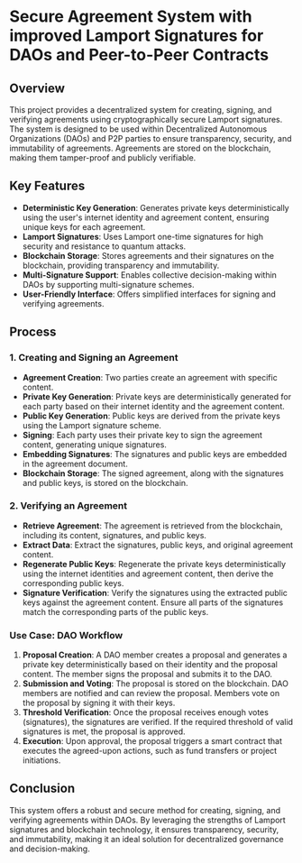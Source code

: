 
# Secure Agreement System with improved  Lamport Signatures for DAOs and Peer-to-Peer Contracts

## Overview

This project provides a decentralized system for creating, signing, and verifying agreements using cryptographically secure Lamport signatures. The system is designed to be used within Decentralized Autonomous Organizations (DAOs) and P2P parties to ensure transparency, security, and immutability of agreements. Agreements are stored on the blockchain, making them tamper-proof and publicly verifiable.

## Key Features

- **Deterministic Key Generation**: Generates private keys deterministically using the user's internet identity and agreement content, ensuring unique keys for each agreement.
- **Lamport Signatures**: Uses Lamport one-time signatures for high security and resistance to quantum attacks.
- **Blockchain Storage**: Stores agreements and their signatures on the blockchain, providing transparency and immutability.
- **Multi-Signature Support**: Enables collective decision-making within DAOs by supporting multi-signature schemes.
- **User-Friendly Interface**: Offers simplified interfaces for signing and verifying agreements.

## Process

### 1. Creating and Signing an Agreement

- **Agreement Creation**: Two parties create an agreement with specific content.
- **Private Key Generation**: Private keys are deterministically generated for each party based on their internet identity and the agreement content.
- **Public Key Generation**: Public keys are derived from the private keys using the Lamport signature scheme.
- **Signing**: Each party uses their private key to sign the agreement content, generating unique signatures.
- **Embedding Signatures**: The signatures and public keys are embedded in the agreement document.
- **Blockchain Storage**: The signed agreement, along with the signatures and public keys, is stored on the blockchain.

### 2. Verifying an Agreement

- **Retrieve Agreement**: The agreement is retrieved from the blockchain, including its content, signatures, and public keys.
- **Extract Data**: Extract the signatures, public keys, and original agreement content.
- **Regenerate Public Keys**: Regenerate the private keys deterministically using the internet identities and agreement content, then derive the corresponding public keys.
- **Signature Verification**: Verify the signatures using the extracted public keys against the agreement content. Ensure all parts of the signatures match the corresponding parts of the public keys.

### Use Case: DAO Workflow

1. **Proposal Creation**: A DAO member creates a proposal and generates a private key deterministically based on their identity and the proposal content. The member signs the proposal and submits it to the DAO.
2. **Submission and Voting**: The proposal is stored on the blockchain. DAO members are notified and can review the proposal. Members vote on the proposal by signing it with their keys.
3. **Threshold Verification**: Once the proposal receives enough votes (signatures), the signatures are verified. If the required threshold of valid signatures is met, the proposal is approved.
4. **Execution**: Upon approval, the proposal triggers a smart contract that executes the agreed-upon actions, such as fund transfers or project initiations.

## Conclusion

This system offers a robust and secure method for creating, signing, and verifying agreements within DAOs. By leveraging the strengths of Lamport signatures and blockchain technology, it ensures transparency, security, and immutability, making it an ideal solution for decentralized governance and decision-making.
